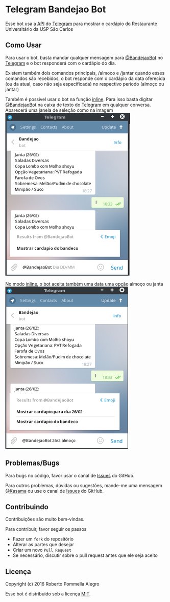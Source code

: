 Telegram Bandejao Bot
=====================

Esse bot usa a [API][1] do [Telegram][2] para mostrar o cardápio do Restaurante Universitário da USP São Carlos

Como Usar
---------

Para usar o bot, basta mandar qualquer mensagem para [@BandejaoBot][3] no [Telegram][2] e o bot responderá com o cardápio do dia.

Existem também dois comandos principais, /almoco <data> e /jantar <data> quando esses comandos são recebidos, o bot responde com o cardápio da data oferecida (ou da atual, caso não seja especificada) no respectivo período (almoço ou jantar)

Também é possivel usar o bot na função [inline][4]. Para isso basta digitar [@BandejaoBot][3] na caixa de texto do [Telegram][2] em qualquer conversa. Aparecerá uma janela de seleção como na imagem ![Exemplo inline][5]

No modo [inline][4], o bot aceita também uma data uma opção almoço ou janta ![Exemplo inline 2][6]

Problemas/Bugs
--------------

Para bugs no código, favor usar o canal de [Issues][7] do GitHub.

Para outros problemas, dúvidas ou sugestões, mande-me uma mensagem [@Kasama][8] ou use o canal de [Issues][7] do GitHub.

Contribuindo
------------

Contribuições são muito bem-vindas.

Para contribuir, favor seguir os passos

- Fazer um `fork` do repositório
- Alterar as partes que desejar
- Criar um novo `Pull Request`
- Se necessário, discutir sobre o pull request antes que ele seja aceito

Licença
-------
Copyright (c) 2016 Roberto Pommella Alegro  

Esse bot é distribuido sob a licença [MIT][9].

[1]: https://core.telegram.org/bots/api
[2]: https://telegram.org/
[3]: http://telegram.me/BandejaoBot
[4]: https://core.telegram.org/bots/inline
[5]: img/inlineEx1.png
[6]: img/inlineEx2.png
[7]: https://github.com/Kasama/bandejao-bot/issues
[8]: http://telegram.me/Kasama
[9]: https://opensource.org/licenses/MIT
